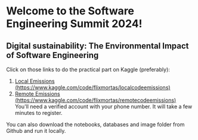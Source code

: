 # Welcome to the Software Engineering Summit 2024!

## Digital sustainability: The Environmental Impact of Software Engineering

Click on those links to do the practical part on Kaggle (preferably): 
1) [Local Emissions (https://www.kaggle.com/code/flixmortas/localcodeemissions)](https://www.kaggle.com/code/flixmortas/localcodeemissions)
2) [Remote Emissions (https://www.kaggle.com/code/flixmortas/remotecodeemissions)](https://www.kaggle.com/code/flixmortas/remotecodeemissions)  
You'll need a verified account with your phone number. It will take a few minutes to register.

You can also download the notebooks, databases and image folder from Github and run it locally.